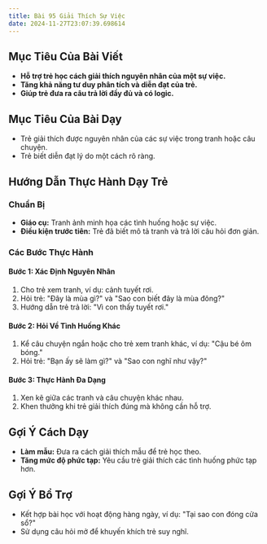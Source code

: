 ```yaml
---
title: Bài 95 Giải Thích Sự Việc
date: 2024-11-27T23:07:39.698614
---
```


## Mục Tiêu Của Bài Viết
- **Hỗ trợ trẻ học cách giải thích nguyên nhân của một sự việc.**
- **Tăng khả năng tư duy phân tích và diễn đạt của trẻ.**
- **Giúp trẻ đưa ra câu trả lời đầy đủ và có logic.**

## Mục Tiêu Của Bài Dạy
- Trẻ giải thích được nguyên nhân của các sự việc trong tranh hoặc câu chuyện.
- Trẻ biết diễn đạt lý do một cách rõ ràng.

## Hướng Dẫn Thực Hành Dạy Trẻ

### Chuẩn Bị
- **Giáo cụ:** Tranh ảnh minh họa các tình huống hoặc sự việc.
- **Điều kiện trước tiên:** Trẻ đã biết mô tả tranh và trả lời câu hỏi đơn giản.

### Các Bước Thực Hành
#### Bước 1: Xác Định Nguyên Nhân
1. Cho trẻ xem tranh, ví dụ: cảnh tuyết rơi.
2. Hỏi trẻ: "Đây là mùa gì?" và "Sao con biết đây là mùa đông?"
3. Hướng dẫn trẻ trả lời: "Vì con thấy tuyết rơi."

#### Bước 2: Hỏi Về Tình Huống Khác
1. Kể câu chuyện ngắn hoặc cho trẻ xem tranh khác, ví dụ: "Cậu bé ôm bóng."
2. Hỏi trẻ: "Bạn ấy sẽ làm gì?" và "Sao con nghĩ như vậy?"

#### Bước 3: Thực Hành Đa Dạng
1. Xen kẽ giữa các tranh và câu chuyện khác nhau.
2. Khen thưởng khi trẻ giải thích đúng mà không cần hỗ trợ.

## Gợi Ý Cách Dạy
- **Làm mẫu:** Đưa ra cách giải thích mẫu để trẻ học theo.
- **Tăng mức độ phức tạp:** Yêu cầu trẻ giải thích các tình huống phức tạp hơn.

## Gợi Ý Bổ Trợ
- Kết hợp bài học với hoạt động hàng ngày, ví dụ: "Tại sao con đóng cửa sổ?"
- Sử dụng câu hỏi mở để khuyến khích trẻ suy nghĩ.
